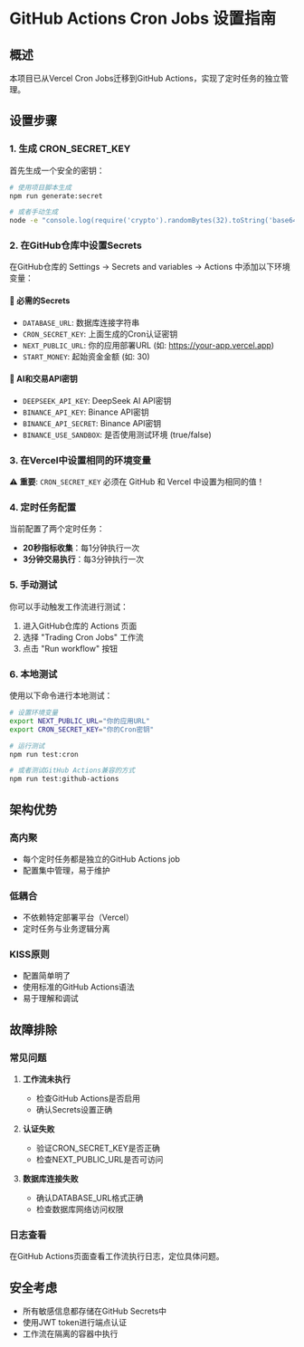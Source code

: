 # GitHub Actions Cron Jobs 设置指南

## 概述

本项目已从Vercel Cron Jobs迁移到GitHub Actions，实现了定时任务的独立管理。

## 设置步骤

### 1. 生成 CRON_SECRET_KEY

首先生成一个安全的密钥：

```bash
# 使用项目脚本生成
npm run generate:secret

# 或者手动生成
node -e "console.log(require('crypto').randomBytes(32).toString('base64'))"
```

### 2. 在GitHub仓库中设置Secrets

在GitHub仓库的 Settings → Secrets and variables → Actions 中添加以下环境变量：

#### 🔑 必需的Secrets
- `DATABASE_URL`: 数据库连接字符串
- `CRON_SECRET_KEY`: 上面生成的Cron认证密钥
- `NEXT_PUBLIC_URL`: 你的应用部署URL (如: https://your-app.vercel.app)
- `START_MONEY`: 起始资金金额 (如: 30)

#### 🤖 AI和交易API密钥
- `DEEPSEEK_API_KEY`: DeepSeek AI API密钥
- `BINANCE_API_KEY`: Binance API密钥
- `BINANCE_API_SECRET`: Binance API密钥
- `BINANCE_USE_SANDBOX`: 是否使用测试环境 (true/false)

### 3. 在Vercel中设置相同的环境变量

⚠️ **重要**: `CRON_SECRET_KEY` 必须在 GitHub 和 Vercel 中设置为相同的值！

### 4. 定时任务配置

当前配置了两个定时任务：

- **20秒指标收集**：每1分钟执行一次
- **3分钟交易执行**：每3分钟执行一次

### 5. 手动测试

你可以手动触发工作流进行测试：

1. 进入GitHub仓库的 Actions 页面
2. 选择 "Trading Cron Jobs" 工作流
3. 点击 "Run workflow" 按钮

### 6. 本地测试

使用以下命令进行本地测试：

```bash
# 设置环境变量
export NEXT_PUBLIC_URL="你的应用URL"
export CRON_SECRET_KEY="你的Cron密钥"

# 运行测试
npm run test:cron

# 或者测试GitHub Actions兼容的方式
npm run test:github-actions
```

## 架构优势

### 高内聚
- 每个定时任务都是独立的GitHub Actions job
- 配置集中管理，易于维护

### 低耦合  
- 不依赖特定部署平台（Vercel）
- 定时任务与业务逻辑分离

### KISS原则
- 配置简单明了
- 使用标准的GitHub Actions语法
- 易于理解和调试

## 故障排除

### 常见问题

1. **工作流未执行**
   - 检查GitHub Actions是否启用
   - 确认Secrets设置正确

2. **认证失败**
   - 验证CRON_SECRET_KEY是否正确
   - 检查NEXT_PUBLIC_URL是否可访问

3. **数据库连接失败**
   - 确认DATABASE_URL格式正确
   - 检查数据库网络访问权限

### 日志查看

在GitHub Actions页面查看工作流执行日志，定位具体问题。

## 安全考虑

- 所有敏感信息都存储在GitHub Secrets中
- 使用JWT token进行端点认证
- 工作流在隔离的容器中执行